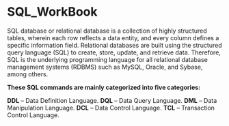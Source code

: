 # SQL_WorkBook

SQL database or relational database is a collection of highly structured tables, wherein each row reflects a data entity, and every column defines a specific information field. Relational databases are built using the structured query language (SQL) to create, store, update, and retrieve data. Therefore, SQL is the underlying programming language for all relational database management systems (RDBMS) such as MySQL, Oracle, and Sybase, among others.

**These SQL commands are mainly categorized into five categories:**

**DDL** – Data Definition Language.
**DQL** – Data Query Language.
**DML** – Data Manipulation Language.
**DCL** – Data Control Language.
**TCL** – Transaction Control Language.
